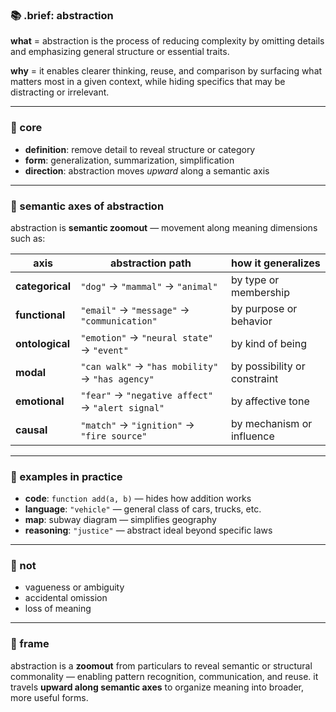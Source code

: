 ### 📚 .brief: abstraction

**what** = abstraction is the process of reducing complexity by omitting details and emphasizing general structure or essential traits.

**why** = it enables clearer thinking, reuse, and comparison by surfacing what matters most in a given context, while hiding specifics that may be distracting or irrelevant.

---

### 🧠 core
- **definition**: remove detail to reveal structure or category
- **form**: generalization, summarization, simplification
- **direction**: abstraction moves *upward* along a semantic axis

---

### 🧩 semantic axes of abstraction

abstraction is **semantic zoomout** — movement along meaning dimensions such as:

| axis            | abstraction path                                  | how it generalizes            |
|------------------|---------------------------------------------------|-------------------------------|
| **categorical**   | `"dog"` → `"mammal"` → `"animal"`                  | by type or membership         |
| **functional**    | `"email"` → `"message"` → `"communication"`         | by purpose or behavior        |
| **ontological**   | `"emotion"` → `"neural state"` → `"event"`          | by kind of being              |
| **modal**         | `"can walk"` → `"has mobility"` → `"has agency"`     | by possibility or constraint  |
| **emotional**     | `"fear"` → `"negative affect"` → `"alert signal"`    | by affective tone             |
| **causal**        | `"match"` → `"ignition"` → `"fire source"`           | by mechanism or influence     |

---

### 🧩 examples in practice
- **code**: `function add(a, b)` — hides how addition works
- **language**: `"vehicle"` — general class of cars, trucks, etc.
- **map**: subway diagram — simplifies geography
- **reasoning**: `"justice"` — abstract ideal beyond specific laws

---

### 🚫 not
- vagueness or ambiguity
- accidental omission
- loss of meaning

---

### 🧭 frame
abstraction is a **zoomout** from particulars to reveal semantic or structural commonality — enabling pattern recognition, communication, and reuse. it travels **upward along semantic axes** to organize meaning into broader, more useful forms.
